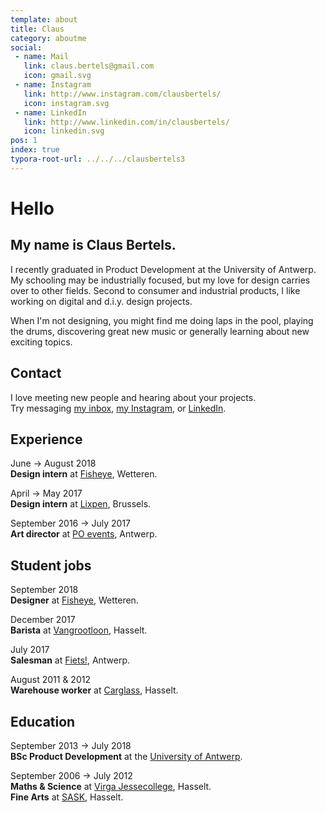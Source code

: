 ```yaml
---
template: about
title: Claus
category: aboutme
social: 
 - name: Mail
   link: claus.bertels@gmail.com
   icon: gmail.svg
 - name: Instagram
   link: http://www.instagram.com/clausbertels/
   icon: instagram.svg
 - name: LinkedIn
   link: http://www.linkedin.com/in/clausbertels/
   icon: linkedin.svg
pos: 1
index: true
typora-root-url: ../../../clausbertels3
---
```


# Hello

## My name is Claus Bertels. 

I recently graduated in Product Development at the University of Antwerp. My schooling may be industrially focused, but my love for design carries over to other fields. Second to consumer and industrial products, I like working on digital and d.i.y. design projects. 

When I'm not designing, you might find me doing laps in the pool, playing the drums, discovering great new music or generally learning about new exciting topics. 

## Contact

I love meeting new people and hearing about your projects. <br />Try messaging [my inbox], [my Instagram], or [LinkedIn].

[my inbox]: mailto:claus.bertels@gmail.com	"Mail me"
[my Instagram]: http://www.instagram.com/clausbertels/	"My Instagram profile"
[LinkedIn]: http://www.linkedin.com/in/clausbertels "My LinkedIn profile"

## Experience

<time>June → August 2018</time><br />**Design intern** at [Fisheye], Wetteren.

<time>April → May 2017</time><br />**Design intern** at [Lixpen], Brussels.

<time>September 2016 → July 2017</time><br />**Art director** at [PO events], Antwerp.

[PO events]: /graphics/po-events "PO events"

[Lixpen]: https://www.lixpen.com "Lixpen"

[Fisheye]: https://www.fisheye.eu "Fisheye"

## Student jobs

<time>September 2018</time><br />**Designer** at [Fisheye], Wetteren.

<time>December 2017</time><br />**Barista** at [Vangrootloon], Hasselt.

<time>July 2017</time><br />**Salesman** at [Fiets!], Antwerp.

<time>August 2011 & 2012</time><br />**Warehouse worker** at [Carglass], Hasselt.

[Vangrootloon]: https://www.vangrootloon.com "Vangrootloon"
[Fiets!]: https://www.fiets.be "Fiets!"
[Carglass]: https://www.carglass.be "Carglass"

## Education

<time>September 2013 → July 2018</time><br />
**BSc Product Development** at the [University of Antwerp].

<time>September 2006 → July 2012</time><br />
**Maths & Science** at [Virga Jessecollege], Hasselt.<br />
**Fine Arts** at [SASK], Hasselt.

[University of Antwerp]: https://www.uantwerpen.be "University of Antwerp"
[Virga Jessecollege]: http://www.virgajessecollege.be "Virga Jessecollege"
[SASK]: http://sask.kunstencampushasselt.be "Stedelijke Academie voor Schone Kunsten"




